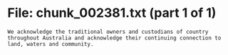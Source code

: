 ﻿# File: chunk_002381.txt (part 1 of 1)
```
We acknowledge the traditional owners and custodians of country throughout Australia and acknowledge their continuing connection to land, waters and community.
```


